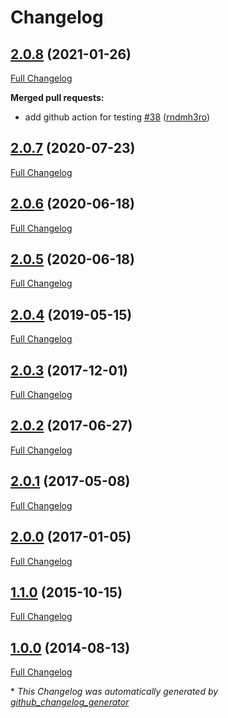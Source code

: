 # Changelog

## [2.0.8](https://github.com/dev-sec/postgres-baseline/tree/2.0.8) (2021-01-26)

[Full Changelog](https://github.com/dev-sec/postgres-baseline/compare/2.0.7...2.0.8)

**Merged pull requests:**

-  add github action for testing [\#38](https://github.com/dev-sec/postgres-baseline/pull/38) ([rndmh3ro](https://github.com/rndmh3ro))

## [2.0.7](https://github.com/FLiPp3r90/postgres-baseline/tree/2.0.7) (2020-07-23)

[Full Changelog](https://github.com/FLiPp3r90/postgres-baseline/compare/2.0.6...2.0.7)

## [2.0.6](https://github.com/FLiPp3r90/postgres-baseline/tree/2.0.6) (2020-06-18)

[Full Changelog](https://github.com/FLiPp3r90/postgres-baseline/compare/2.0.5...2.0.6)

## [2.0.5](https://github.com/FLiPp3r90/postgres-baseline/tree/2.0.5) (2020-06-18)

[Full Changelog](https://github.com/FLiPp3r90/postgres-baseline/compare/2.0.4...2.0.5)

## [2.0.4](https://github.com/FLiPp3r90/postgres-baseline/tree/2.0.4) (2019-05-15)

[Full Changelog](https://github.com/FLiPp3r90/postgres-baseline/compare/2.0.3...2.0.4)

## [2.0.3](https://github.com/FLiPp3r90/postgres-baseline/tree/2.0.3) (2017-12-01)

[Full Changelog](https://github.com/FLiPp3r90/postgres-baseline/compare/2.0.2...2.0.3)

## [2.0.2](https://github.com/FLiPp3r90/postgres-baseline/tree/2.0.2) (2017-06-27)

[Full Changelog](https://github.com/FLiPp3r90/postgres-baseline/compare/2.0.1...2.0.2)

## [2.0.1](https://github.com/FLiPp3r90/postgres-baseline/tree/2.0.1) (2017-05-08)

[Full Changelog](https://github.com/FLiPp3r90/postgres-baseline/compare/2.0.0...2.0.1)

## [2.0.0](https://github.com/FLiPp3r90/postgres-baseline/tree/2.0.0) (2017-01-05)

[Full Changelog](https://github.com/FLiPp3r90/postgres-baseline/compare/1.1.0...2.0.0)

## [1.1.0](https://github.com/FLiPp3r90/postgres-baseline/tree/1.1.0) (2015-10-15)

[Full Changelog](https://github.com/FLiPp3r90/postgres-baseline/compare/1.0.0...1.1.0)

## [1.0.0](https://github.com/FLiPp3r90/postgres-baseline/tree/1.0.0) (2014-08-13)

[Full Changelog](https://github.com/FLiPp3r90/postgres-baseline/compare/3bad2740268b24fc8af9df23f1f2bdebce3ecce2...1.0.0)



\* *This Changelog was automatically generated by [github_changelog_generator](https://github.com/github-changelog-generator/github-changelog-generator)*
